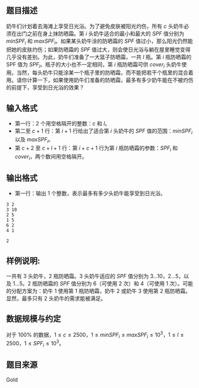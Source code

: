 ## 题目描述
奶牛们计划着去海滩上享受日光浴。为了避免皮肤被阳光灼伤，所有 $c$ 头奶牛必须在出门之前在身上抹防晒霜。第 $i$ 头奶牛适合的最小和最大的 $SPF$ 值分别为 $minSPF_i$ 和 $maxSPF_i$。如果某头奶牛涂的防晒霜的 $SPF$ 值过小，那么阳光仍然能把她的皮肤灼伤；如果防晒霜的 $SPF$ 值过大，则会使日光浴与躺在屋里睡觉变得几乎没有差别。为此，奶牛们准备了一大篮子防晒霜，一共 $l$ 瓶。第 $i$ 瓶防晒霜的 SPF 值为 $SPF_i$。瓶子的大小也不一定相同，第 $i$ 瓶防晒霜可供 $cover_i$ 头奶牛使用。当然，每头奶牛只能涂某一个瓶子里的防晒霜，而不能把若干个瓶里的混合着用。请你计算一下，如果使用奶牛们准备的防晒霜，最多有多少奶牛能在不被灼伤的前提下，享受到日光浴的效果？
## 输入格式
* 第一行：$2$ 个用空格隔开的整数：$c$ 和 $l$。
* 第二至 $c+1$ 行：第 $i+1$ 行给出了适合第 $i$ 头奶牛的 $SPF$ 值的范围：$minSPF_i$ 以及 $maxSPF_i$。
* 第 $c+2$ 至 $c+l+1$ 行：第 $i+c+1$ 行为第 $i$ 瓶防晒霜的参数：$SPF_i$ 和 $cover_i$，两个数间用空格隔开。
## 输出格式
* 第一行：输出 $1$ 个整数，表示最多有多少头奶牛能享受到日光浴。

```input1
3 2
3 10
2 5
1 5
6 2
4 1
```
```output1
2
```
## 样例说明:
 一共有 $3$ 头奶牛，$2$ 瓶防晒霜。$3$ 头奶牛适应的 $SPF$ 值分别为 $3\dots10$，$2\dots5$，以及 $1\dots5$。$2$ 瓶防晒霜的 $SPF$ 值分别为 $6$（可使用 $2$ 次）和 $4$（可使用 $1$ 次）。可能的分配方案为：奶牛 $1$ 使用第 $1$ 瓶防晒霜，奶牛 $2$ 或奶牛 $3$ 使用第 $2$ 瓶防晒霜。显然，最多只有 $2$ 头奶牛的需求能被满足。
## 数据规模与约定
对于 $100\%$ 的数据，$1 \le c \le 2500$，$1 \le minSPF_i\le maxSPF_i \le 10^3$，$1 \le l \le 2500$，$1 \le SPF_i \le 10^3$。
## 题目来源
Gold
